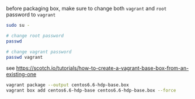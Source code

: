before packaging box, make sure to change both `vagrant` and `root` password to `vagrant`

```bash
sudo su -

# change root password
passwd 

# change vagrant password
passwd vagrant
```

see https://scotch.io/tutorials/how-to-create-a-vagrant-base-box-from-an-existing-one

```bash
vagrant package --output centos6.6-hdp-base.box
vagrant box add centos6.6-hdp-base centos6.6-hdp-base.box --force
```
